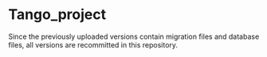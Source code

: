 # Tango_project
Since the previously uploaded versions contain migration files and database files, all versions are recommitted in this repository.
